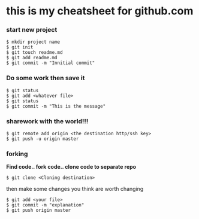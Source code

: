 # this is my cheatsheet for github.com

### start new project

```shell
$ mkdir project name
$ git init
$ git touch readme.md
$ git add readme.md
$ git commit -m "Innitial commit"
```
### Do some work then save it

```shell
$ git status
$ git add <whatever file>
$ git status
$ git commit -m "This is the message"
```
### sharework with the world!!!

```shell
$ git remote add origin <the destination http/ssh key>
$ git push -u origin master
```
### forking
__Find code.. fork code.. clone code to separate repo__

```shell
$ git clone <Cloning destination>
```

then make some changes you think are worth changing

```shell
$ git add <your file>
$ git commit -m "explanation"
$ git push origin master
```
